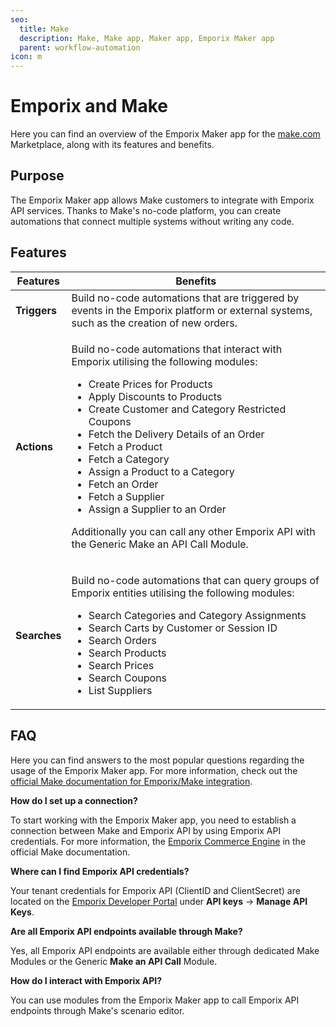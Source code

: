 ```yaml
---
seo:
  title: Make
  description: Make, Make app, Maker app, Emporix Maker app
  parent: workflow-automation
icon: m
---
```


# Emporix and Make

Here you can find an overview of the Emporix Maker app for the [make.com](https://www.make.com/en) Marketplace, along with its features and benefits.

## Purpose

The Emporix Maker app allows Make customers to integrate with Emporix API services. Thanks to Make's no-code platform, you can create automations that connect multiple systems without writing any code.

## Features

| Features     | Benefits  |
| ------------ | ----------------------------------------------------------------------------------------------------------------------------------------------------------------------------------------------------------------------------------------------------------------------------------------------------------------------------------------------------------------------------------------------------------------------------------------------------------------------------------------------------------------------------------------------------------------- |
| **Triggers** | Build no-code automations that are triggered by events in the Emporix platform or external systems, such as the creation of new orders. |
| **Actions**  | <p>Build no-code automations that interact with Emporix utilising the following modules:</p><ul><li>Create Prices for Products</li><li>Apply Discounts to Products</li><li>Create Customer and Category Restricted Coupons</li><li>Fetch the Delivery Details of an Order</li><li>Fetch a Product</li><li>Fetch a Category</li><li>Assign a Product to a Category</li><li>Fetch an Order</li><li>Fetch a Supplier</li><li>Assign a Supplier to an Order</li></ul><p>Additionally you can call any other Emporix API with the Generic Make an API Call Module.</p> |
| **Searches** | <p>Build no-code automations that can query groups of Emporix entities utilising the following modules:</p><ul><li>Search Categories and Category Assignments</li><li>Search Carts by Customer or Session ID</li><li>Search Orders</li><li>Search Products</li><li>Search Prices</li><li>Search Coupons</li><li>List Suppliers</li></ul> |

## FAQ

Here you can find answers to the most popular questions regarding the usage of the Emporix Maker app.
For more information, check out the [official Make documentation for Emporix/Make integration](https://www.make.com/en/integrations/emporix-commerce).

**How do I set up a connection?**

To start working with the Emporix Maker app, you need to establish a connection between Make and Emporix API by using Emporix API credentials. For more information, the [Emporix Commerce Engine](https://apps.make.com/emporix-commerce) in the official Make documentation.

**Where can I find Emporix API credentials?**

Your tenant credentials for Emporix API (ClientID and ClientSecret) are located on the [Emporix Developer Portal]((https://app.emporix.io/)) under **API keys** → **Manage API Keys**.

**Are all Emporix API endpoints available through Make?**

Yes, all Emporix API endpoints are available either through dedicated Make Modules or the Generic **Make an API Call** Module.

**How do I interact with Emporix API?**

You can use modules from the Emporix Maker app to call Emporix API endpoints through Make's scenario editor.
